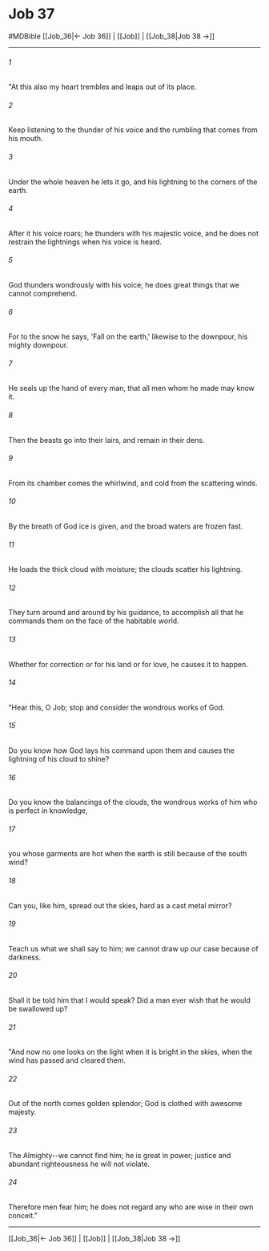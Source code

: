 # Job 37
#MDBible
[[Job_36|← Job 36]] | [[Job]] | [[Job_38|Job 38 →]]

***

###### 1 
"At this also my heart trembles and leaps out of its place. 

###### 2 
Keep listening to the thunder of his voice and the rumbling that comes from his mouth. 

###### 3 
Under the whole heaven he lets it go, and his lightning to the corners of the earth. 

###### 4 
After it his voice roars; he thunders with his majestic voice, and he does not restrain the lightnings when his voice is heard. 

###### 5 
God thunders wondrously with his voice; he does great things that we cannot comprehend. 

###### 6 
For to the snow he says, 'Fall on the earth,' likewise to the downpour, his mighty downpour. 

###### 7 
He seals up the hand of every man, that all men whom he made may know it. 

###### 8 
Then the beasts go into their lairs, and remain in their dens. 

###### 9 
From its chamber comes the whirlwind, and cold from the scattering winds. 

###### 10 
By the breath of God ice is given, and the broad waters are frozen fast. 

###### 11 
He loads the thick cloud with moisture; the clouds scatter his lightning. 

###### 12 
They turn around and around by his guidance, to accomplish all that he commands them on the face of the habitable world. 

###### 13 
Whether for correction or for his land or for love, he causes it to happen. 

###### 14 
"Hear this, O Job; stop and consider the wondrous works of God. 

###### 15 
Do you know how God lays his command upon them and causes the lightning of his cloud to shine? 

###### 16 
Do you know the balancings of the clouds, the wondrous works of him who is perfect in knowledge, 

###### 17 
you whose garments are hot when the earth is still because of the south wind? 

###### 18 
Can you, like him, spread out the skies, hard as a cast metal mirror? 

###### 19 
Teach us what we shall say to him; we cannot draw up our case because of darkness. 

###### 20 
Shall it be told him that I would speak? Did a man ever wish that he would be swallowed up? 

###### 21 
"And now no one looks on the light when it is bright in the skies, when the wind has passed and cleared them. 

###### 22 
Out of the north comes golden splendor; God is clothed with awesome majesty. 

###### 23 
The Almighty--we cannot find him; he is great in power; justice and abundant righteousness he will not violate. 

###### 24 
Therefore men fear him; he does not regard any who are wise in their own conceit." 

***

[[Job_36|← Job 36]] | [[Job]] | [[Job_38|Job 38 →]]
